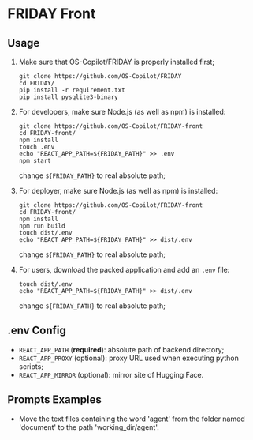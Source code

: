 # FRIDAY Front

## Usage

1. Make sure that OS-Copilot/FRIDAY is properly installed first;

    ```shell
    git clone https://github.com/OS-Copilot/FRIDAY
    cd FRIDAY/
    pip install -r requirement.txt
    pip install pysqlite3-binary
    ```

2. For developers, make sure Node.js (as well as npm) is installed:

    ```shell
    git clone https://github.com/OS-Copilot/FRIDAY-front
    cd FRIDAY-front/
    npm install
    touch .env
    echo "REACT_APP_PATH=${FRIDAY_PATH}" >> .env
    npm start
    ```

    change `${FRIDAY_PATH}` to real absolute path;

3. For deployer, make sure Node.js (as well as npm) is installed:

    ```shell
    git clone https://github.com/OS-Copilot/FRIDAY-front
    cd FRIDAY-front/
    npm install
    npm run build
    touch dist/.env
    echo "REACT_APP_PATH=${FRIDAY_PATH}" >> dist/.env
    ```

    change `${FRIDAY_PATH}` to real absolute path;

4. For users, download the packed application and add an `.env` file:

    ```shell
    touch dist/.env
    echo "REACT_APP_PATH=${FRIDAY_PATH}" >> dist/.env
    ```

    change `${FRIDAY_PATH}` to real absolute path;

## .env Config

- `REACT_APP_PATH` (**required**): absolute path of backend directory;
- `REACT_APP_PROXY` (optional): proxy URL used when executing python scripts;
- `REACT_APP_MIRROR` (optional): mirror site of Hugging Face.

## Prompts Examples

- Move the text files containing the word 'agent' from the folder named 'document' to the path 'working_dir/agent'.
